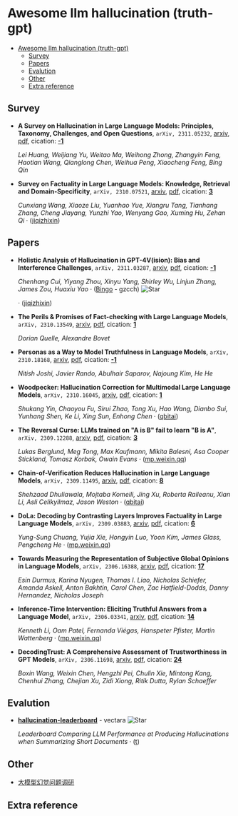 # Awesome llm hallucination (truth-gpt)

- [Awesome llm hallucination (truth-gpt)](#awesome-llm-hallucination-truth-gpt)
	- [Survey](#survey)
	- [Papers](#papers)
	- [Evalution](#evalution)
	- [Other](#other)
	- [Extra reference](#extra-reference)


## Survey
- **A Survey on Hallucination in Large Language Models: Principles,
  Taxonomy, Challenges, and Open Questions**, `arXiv, 2311.05232`, [arxiv](http://arxiv.org/abs/2311.05232v1), [pdf](http://arxiv.org/pdf/2311.05232v1.pdf), cication: [**-1**](None)

	 *Lei Huang, Weijiang Yu, Weitao Ma, Weihong Zhong, Zhangyin Feng, Haotian Wang, Qianglong Chen, Weihua Peng, Xiaocheng Feng, Bing Qin*
- **Survey on Factuality in Large Language Models: Knowledge, Retrieval and
  Domain-Specificity**, `arXiv, 2310.07521`, [arxiv](http://arxiv.org/abs/2310.07521v2), [pdf](http://arxiv.org/pdf/2310.07521v2.pdf), cication: [**3**](https://scholar.google.com/scholar?cites=14854019000652979716&as_sdt=2005&sciodt=0,5&hl=en&oe=ASCII)

	 *Cunxiang Wang, Xiaoze Liu, Yuanhao Yue, Xiangru Tang, Tianhang Zhang, Cheng Jiayang, Yunzhi Yao, Wenyang Gao, Xuming Hu, Zehan Qi* · ([jiqizhixin](https://www.jiqizhixin.com/articles/2023-10-19-2))

## Papers
- **Holistic Analysis of Hallucination in GPT-4V(ision): Bias and
  Interference Challenges**, `arXiv, 2311.03287`, [arxiv](http://arxiv.org/abs/2311.03287v2), [pdf](http://arxiv.org/pdf/2311.03287v2.pdf), cication: [**-1**](None)

	 *Chenhang Cui, Yiyang Zhou, Xinyu Yang, Shirley Wu, Linjun Zhang, James Zou, Huaxiu Yao* · ([Bingo](https://github.com/gzcch/Bingo) - gzcch) ![Star](https://img.shields.io/github/stars/gzcch/Bingo.svg?style=social&label=Star)

	 · ([jiqizhixin](https://www.jiqizhixin.com/articles/2023-11-13-12))
- **The Perils & Promises of Fact-checking with Large Language Models**, `arXiv, 2310.13549`, [arxiv](http://arxiv.org/abs/2310.13549v1), [pdf](http://arxiv.org/pdf/2310.13549v1.pdf), cication: [**1**](https://scholar.google.com/scholar?cites=2141835654434627141&as_sdt=2005&sciodt=0,5&hl=en&oe=ASCII)

	 *Dorian Quelle, Alexandre Bovet*
- **Personas as a Way to Model Truthfulness in Language Models**, `arXiv, 2310.18168`, [arxiv](http://arxiv.org/abs/2310.18168v2), [pdf](http://arxiv.org/pdf/2310.18168v2.pdf), cication: [**-1**](None)

	 *Nitish Joshi, Javier Rando, Abulhair Saparov, Najoung Kim, He He*
- **Woodpecker: Hallucination Correction for Multimodal Large Language
  Models**, `arXiv, 2310.16045`, [arxiv](http://arxiv.org/abs/2310.16045v1), [pdf](http://arxiv.org/pdf/2310.16045v1.pdf), cication: [**1**](https://scholar.google.com/scholar?cites=522629295517903693&as_sdt=2005&sciodt=0,5&hl=en&oe=ASCII)

	 *Shukang Yin, Chaoyou Fu, Sirui Zhao, Tong Xu, Hao Wang, Dianbo Sui, Yunhang Shen, Ke Li, Xing Sun, Enhong Chen* · ([qbitai](https://www.qbitai.com/2023/10/93766.html))
- **The Reversal Curse: LLMs trained on "A is B" fail to learn "B is A"**, `arXiv, 2309.12288`, [arxiv](http://arxiv.org/abs/2309.12288v2), [pdf](http://arxiv.org/pdf/2309.12288v2.pdf), cication: [**3**](https://scholar.google.com/scholar?cites=5106607594083514979&as_sdt=2005&sciodt=0,5&hl=en&oe=ASCII)

	 *Lukas Berglund, Meg Tong, Max Kaufmann, Mikita Balesni, Asa Cooper Stickland, Tomasz Korbak, Owain Evans* · ([mp.weixin.qq](https://mp.weixin.qq.com/s?__biz=MzI3MTA0MTk1MA==&mid=2652381664&idx=1&sn=f0a437cf9cde5d92451bec90bbea9091))
- **Chain-of-Verification Reduces Hallucination in Large Language Models**, `arXiv, 2309.11495`, [arxiv](http://arxiv.org/abs/2309.11495v2), [pdf](http://arxiv.org/pdf/2309.11495v2.pdf), cication: [**8**](https://scholar.google.com/scholar?cites=5213298442364780829&as_sdt=2005&sciodt=0,5&hl=en&oe=ASCII)

	 *Shehzaad Dhuliawala, Mojtaba Komeili, Jing Xu, Roberta Raileanu, Xian Li, Asli Celikyilmaz, Jason Weston* · ([qbitai](https://www.qbitai.com/2023/09/85973.html))
- **DoLa: Decoding by Contrasting Layers Improves Factuality in Large
  Language Models**, `arXiv, 2309.03883`, [arxiv](http://arxiv.org/abs/2309.03883v1), [pdf](http://arxiv.org/pdf/2309.03883v1.pdf), cication: [**6**](https://scholar.google.com/scholar?cites=8391217322765741220&as_sdt=2005&sciodt=0,5&hl=en&oe=ASCII)

	 *Yung-Sung Chuang, Yujia Xie, Hongyin Luo, Yoon Kim, James Glass, Pengcheng He* · ([mp.weixin.qq](https://mp.weixin.qq.com/s?__biz=MzAxMTk4NDkwNw==&mid=2247494594&idx=2&sn=1e9d5f174dc7327cc6553d11ab9a47fa))
- **Towards Measuring the Representation of Subjective Global Opinions in
  Language Models**, `arXiv, 2306.16388`, [arxiv](http://arxiv.org/abs/2306.16388v1), [pdf](http://arxiv.org/pdf/2306.16388v1.pdf), cication: [**17**](https://scholar.google.com/scholar?cites=5882147167026212372&as_sdt=2005&sciodt=0,5&hl=en&oe=ASCII)

	 *Esin Durmus, Karina Nyugen, Thomas I. Liao, Nicholas Schiefer, Amanda Askell, Anton Bakhtin, Carol Chen, Zac Hatfield-Dodds, Danny Hernandez, Nicholas Joseph*
- **Inference-Time Intervention: Eliciting Truthful Answers from a Language
  Model**, `arXiv, 2306.03341`, [arxiv](http://arxiv.org/abs/2306.03341v5), [pdf](http://arxiv.org/pdf/2306.03341v5.pdf), cication: [**14**](https://scholar.google.com/scholar?cites=8900411386972860415&as_sdt=2005&sciodt=0,5&hl=en&oe=ASCII)

	 *Kenneth Li, Oam Patel, Fernanda Viégas, Hanspeter Pfister, Martin Wattenberg* · ([mp.weixin.qq](https://mp.weixin.qq.com/s?__biz=MzI3MTA0MTk1MA==&mid=2652343568&idx=3&sn=5f525fc561501e769711c9b29a717d1a))
- **DecodingTrust: A Comprehensive Assessment of Trustworthiness in GPT
  Models**, `arXiv, 2306.11698`, [arxiv](http://arxiv.org/abs/2306.11698v1), [pdf](http://arxiv.org/pdf/2306.11698v1.pdf), cication: [**24**](https://scholar.google.com/scholar?cites=12930725443717311591&as_sdt=2005&sciodt=0,5&hl=en&oe=ASCII)

	 *Boxin Wang, Weixin Chen, Hengzhi Pei, Chulin Xie, Mintong Kang, Chenhui Zhang, Chejian Xu, Zidi Xiong, Ritik Dutta, Rylan Schaeffer*

## Evalution
- [**hallucination-leaderboard**](https://github.com/vectara/hallucination-leaderboard) - vectara ![Star](https://img.shields.io/github/stars/vectara/hallucination-leaderboard.svg?style=social&label=Star)

	 *Leaderboard Comparing LLM Performance at Producing Hallucinations when Summarizing Short Documents* · ([t](https://twitter.com/DrJimFan/status/1724464105371939301))
 
## Other
- [大模型幻觉问题调研](https://mp.weixin.qq.com/s?__biz=MzAxMTk4NDkwNw==&mid=2247494247&idx=2&sn=a1614fa0f58c153330bb7f3c11652ad3)

## Extra reference